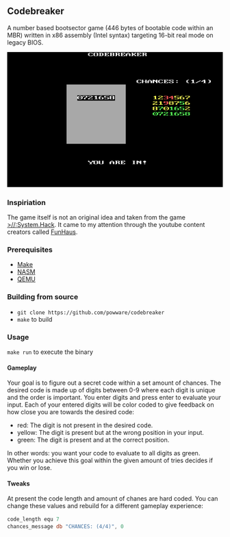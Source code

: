 ## Codebreaker
A number based bootsector game (446 bytes of bootable code within an MBR) written in x86 assembly (Intel syntax) targeting 16-bit real mode on legacy BIOS.

![](codebreaker.png)

### Inspiriation
The game itself is not an original idea and taken from the game [>//:System.Hack](https://store.steampowered.com/app/557330/SystemHack/).
It came to my attention through the youtube content creators called [FunHaus](https://youtu.be/gqUL91_4rPg?t=256).

### Prerequisites
- [Make](https://www.gnu.org/software/make/)
- [NASM](https://www.nasm.us/)
- [QEMU](https://www.qemu.org/)

### Building from source
- `git clone https://github.com/powware/codebreaker`
- `make` to build

### Usage
`make run` to execute the binary
#### Gameplay
Your goal is to figure out a secret code within a set amount of chances. The desired code is made up of digits between 0-9 where each digit is unique and the order is important. You enter digits and press enter to evaluate your input. Each of your entered digits will be color coded to give feedback on how close you are towards the desired code:
- red: The digit is not present in the desired code.
- yellow: The digit is present but at the wrong position in your input.
- green: The digit is present and at the correct position.

In other words: you want your code to evaluate to all digits as green. Whether you achieve this goal within the given amount of tries decides if you win or lose.

#### Tweaks
At present the code length and amount of chanes are hard coded. You can change these values and rebuild for a different gameplay experience:
```asm
code_length equ 7
chances_message db "CHANCES: (4/4)", 0
```